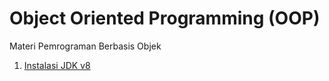 # Object Oriented Programming (OOP)

Materi Pemrograman Berbasis Objek

1. [Instalasi JDK v8](01-instalasi.md)
